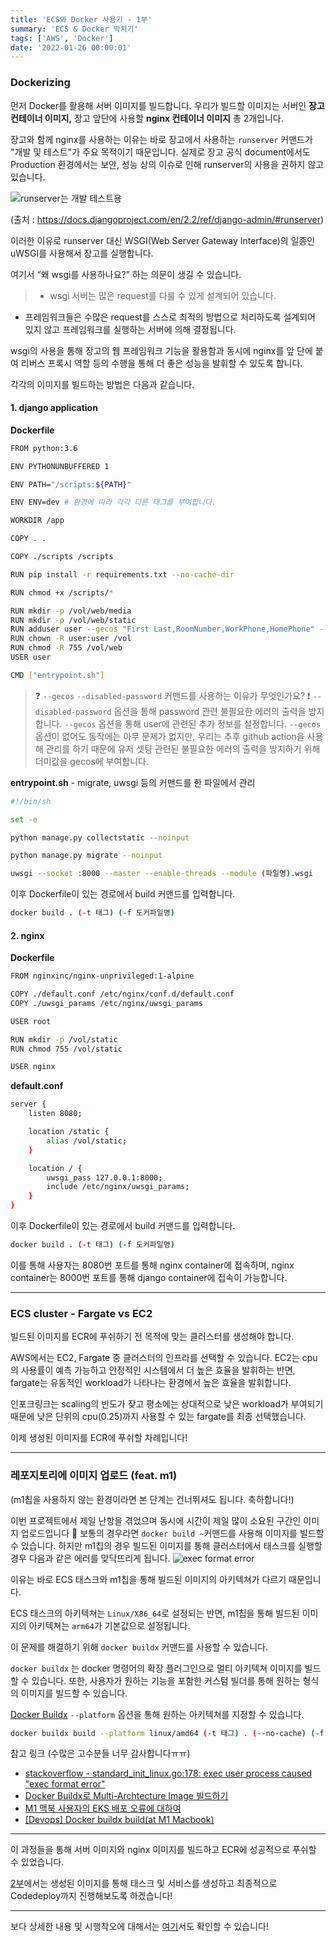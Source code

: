 ```yaml
---
title: 'ECS와 Docker 사용기 - 1부'
summary: 'ECS & Docker 박치기'
tags: ['AWS', 'Docker']
date: '2022-01-26 00:00:01'
---
```

### Dockerizing
먼저 Docker를 활용해 서버 이미지를 빌드합니다.
우리가 빌드할 이미지는 서버인 **장고 컨테이너 이미지,** 장고 앞단에 사용할 **nginx 컨테이너 이미지** 총 2개입니다.

장고와 함께 nginx를 사용하는 이유는 바로 장고에서 사용하는 `runserver` 커맨드가 "개발 및 테스트"가 주요 목적이기 때문입니다. 실제로 장고 공식 document에서도 Production 환경에서는 보안, 성능 상의 이슈로 인해 runserver의 사용을 권하지 않고 있습니다.

![runserver는 개발 테스트용](https://images.velog.io/images/gouz7514/post/8cd5583d-efe4-489b-ab2b-e9ecb9f70bae/%E1%84%89%E1%85%B3%E1%84%8F%E1%85%B3%E1%84%85%E1%85%B5%E1%86%AB%E1%84%89%E1%85%A3%E1%86%BA%202022-02-18%20%E1%84%8B%E1%85%A9%E1%84%92%E1%85%AE%202.08.55.png)

(출처 : https://docs.djangoproject.com/en/2.2/ref/django-admin/#runserver)

이러한 이유로 runserver 대신 WSGI(Web Server Gateway Interface)의 일종인 uWSGI를 사용해서 장고를 실행합니다.

여기서 “왜 wsgi를 사용하나요?” 하는 의문이 생길 수 있습니다.

> - wsgi 서버는 많은 request를 다룰 수 있게 설계되어 있습니다.
- 프레임워크들은 수많은 request를 스스로 최적의 방법으로 처리하도록 설계되어 있지 않고 프레임워크를 실행하는 서버에 의해 결정됩니다.

wsgi의 사용을 통해 장고의 웹 프레임워크 기능을 활용함과 동시에 nginx를 앞 단에 붙여 리버스 프록시 역할 등의 수행을 통해 더 좋은 성능을 발휘할 수 있도록 합니다.

각각의 이미지를 빌드하는 방법은 다음과 같습니다.
#### 1. django application
**Dockerfile**
```bash
FROM python:3.6

ENV PYTHONUNBUFFERED 1

ENV PATH="/scripts:${PATH}"

ENV ENV=dev # 환경에 따라 각각 다른 태그를 부여합니다.

WORKDIR /app

COPY . .

COPY ./scripts /scripts

RUN pip install -r requirements.txt --no-cache-dir 

RUN chmod +x /scripts/*

RUN mkdir -p /vol/web/media
RUN mkdir -p /vol/web/static
RUN adduser user --gecos "First Last,RoomNumber,WorkPhone,HomePhone" --disabled-password
RUN chown -R user:user /vol
RUN chmod -R 755 /vol/web
USER user

CMD ["entrypoint.sh"]
```
> ❓ `--gecos` `--disabled-password` 커맨드를 사용하는 이유가 무엇인가요?
❗️ `--disabled-password` 옵션을 통해 password 관련 불필요한 에러의 출력을 방지합니다.
`--gecos` 옵션을 통해 user에 관련된 추가 정보를 설정합니다. `--gecos` 옵션이 없어도 동작에는 아무 문제가 없지만, 우리는 추후 github action을 사용해 관리를 하기 때문에 유저 셋팅 관련된 불필요한 에러의 출력을 방지하기 위해 더미값을 gecos에 부여합니다.

**entrypoint.sh** - migrate, uwsgi 등의 커맨드를 한 파일에서 관리
```bash
#!/bin/sh

set -e

python manage.py collectstatic --noinput

python manage.py migrate --noinput

uwsgi --socket :8000 --master --enable-threads --module (파일명).wsgi
```

이후 Dockerfile이 있는 경로에서 build 커맨드를 입력합니다.
```bash
docker build . (-t 태그) (-f 도커파일명)
```

#### 2. nginx
**Dockerfile**
```bash
FROM nginxinc/nginx-unprivileged:1-alpine

COPY ./default.conf /etc/nginx/conf.d/default.conf
COPY ./uwsgi_params /etc/nginx/uwsgi_params

USER root

RUN mkdir -p /vol/static
RUN chmod 755 /vol/static

USER nginx
```
**default.conf**
```bash
server {
    listen 8080;

    location /static {
        alias /vol/static;
    }

    location / {
        uwsgi_pass 127.0.0.1:8000;
        include /etc/nginx/uwsgi_params;
    }
}
```
이후 Dockerfile이 있는 경로에서 build 커맨드를 입력합니다.
```bash
docker build . (-t 태그) (-f 도커파일명)
```

이를 통해 사용자는 8080번 포트를 통해 nginx container에 접속하며, nginx container는 8000번 포트를 통해 django container에 접속이 가능합니다.
***
### ECS cluster - Fargate vs EC2
빌드된 이미지를 ECR에 푸쉬하기 전 목적에 맞는 클러스터를 생성해야 합니다.

AWS에서는 EC2, Fargate 중 클러스터의 인프라를 선택할 수 있습니다.
EC2는 cpu의 사용률이 예측 가능하고 안정적인 시스템에서 더 높은 효율을 발휘하는 반면, fargate는 유동적인 workload가 나타나는 환경에서 높은 효율을 발휘합니다.

인포크링크는 scaling의 빈도가 잦고 평소에는 상대적으로 낮은 workload가 부여되기 때문에 낮은 단위의 cpu(0.25)까지 사용할 수 있는 fargate를 최종 선택했습니다.

이제 생성된 이미지를 ECR에 푸쉬할 차례입니다!
***
### 레포지토리에 이미지 업로드 (feat. m1)
(m1칩을 사용하지 않는 환경이라면 본 단계는 건너뛰셔도 됩니다. 축하합니다!)

이번 프로젝트에서 제일 난항을 겪었으며 동시에 시간이 제일 많이 소요된 구간인 이미지 업로드입니다 🥲
보통의 경우라면 `docker build ~`커맨드를 사용해 이미지를 빌드할 수 있습니다.
하지만 m1칩의 경우 빌드된 이미지를 통해 클러스터에서 태스크를 실행할 경우 다음과 같은 에러를 맞닥뜨리게 됩니다.
![exec format error](https://miro.medium.com/v2/resize:fit:1400/format:webp/1*7N5NUWcHg4Hk5evmW9YJ9A.png)

이유는 바로 ECS 태스크와 m1칩을 통해 빌드된 이미지의 아키텍쳐가 다르기 때문입니다.

ECS 태스크의 아키텍쳐는 `Linux/X86_64`로 설정되는 반면, m1칩을 통해 빌드된 이미지의 아키텍쳐는 `arm64`가 기본값으로 설정됩니다.

이 문제를 해결하기 위해 `docker buildx` 커맨드를 사용할 수 있습니다.

`docker buildx` 는 docker 명령어의 확장 플러그인으로 멀티 아키텍쳐 이미지를 빌드할 수 있습니다. 또한, 사용자가 원하는 기능을 포함한 커스텀 빌더를 통해 원하는 형식의 이미지를 빌드할 수 있습니다.

[Docker Buildx](https://docs.docker.com/buildx/working-with-buildx/)
`--platform` 옵션을 통해 원하는 아키텍쳐를 지정할 수 있습니다.
```bash
docker buildx build --platform linux/amd64 (-t 태그) . (--no-cache) (-f Dockerfile 이름)
```

참고 링크 (수많은 고수분들 너무 감사합니다ㅠㅠ)
- [stackoverflow - standard_init_linux.go:178: exec user process caused "exec format error"](https://stackoverflow.com/questions/42494853/standard-init-linux-go178-exec-user-process-caused-exec-format-error)
- [Docker Buildx로 Multi-Archtecture Image 빌드하기](https://meetup.toast.com/posts/255)
- [M1 맥북 사용자의 EKS 배포 오류에 대하여](https://appleg1226.tistory.com/35)
- [[Devops] Docker buildx build(at M1 Macbook)](https://velog.io/@inyong_pang/Devops-Docker-buildx-at-M1-Macbook)
***
이 과정들을 통해 서버 이미지와 nginx 이미지를 빌드하고 ECR에 성공적으로 푸쉬할 수 있었습니다.

[2부](https://hakjae.dev/posts/use-ecs-with-docker-part-2)에서는 생성된 이미지를 통해 태스크 및 서비스를 생성하고 최종적으로 Codedeploy까지 진행해보도록 하겠습니다!
***
보다 상세한 내용 및 시행착오에 대해서는 [여기](https://medium.com/ab-z/%EA%B8%89%EA%B2%A9%ED%95%98%EA%B2%8C-%EC%A6%9D%EA%B0%80%ED%95%98%EB%8A%94-%ED%8A%B8%EB%9E%98%ED%94%BD-%EC%96%B4%EB%96%BB%EA%B2%8C-%EB%8C%80%EB%B9%84%ED%95%A0%EA%B9%8C-d92f2fbf2130)서도 확인할 수 있습니다!